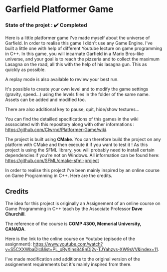 # Garfield Platformer Game
### State of the projet : ✔️ Completed

Here is a little platformer game I've made myself  about the universe of Garfield. In order to realise this game I didn't use any Game Engine. I've built a little one with help of different Youtube lecture on game programming in C++.
In this game, you will incarnate Garfield in a Mario Bros-like universe, and your goal is to reach the pizzeria and to collect the maximum Lasagna on the road, all this with the help of his lasagna gun. This as quickly as possible.

A replay mode is also available to review your best run.

It's possible to create your own level and to modify the game settings (gravity, speed...) using the levels files in the folder of the same name. Assets can be added and modified too.

There are also additional key to pause, quit, hide/show textures...

You can find the detailled specifications of this games in the wiki asssociated with this repository along with other informations : https://github.com/Clwrnd/Platformer-Game/wiki.

The project is built using **CMake**. You can therefore build the project on any platform with CMake and then execute it if you want to test it !
As this project is using the SFML library, you will probably need to install certain dependencies if you're not on Windows. All information can be found here: https://github.com/SFML/cmake-sfml-project


In order to realise this project I've been mainly inspired by an online course on Game Programming in C++. Here are the credits.

## Credits
The idea for this project is originally an Assignement of an online course on Game Programming in C++ teach by the Associate Professor **Dave Churchill**. 

The reference of the course is **COMP 4300, Memorial University, CANADA**. 

Here is the link to the online course on Youtube (episode of the assignment):  https://www.youtube.com/watch?v=S5CXXWbaDlc&list=PL_xRyXins848nDj2v-TJYahzvs-XW9sVV&index=11.

I've made modification and additions to the original version of the assignement requirements but it's mainly inspired from there.
